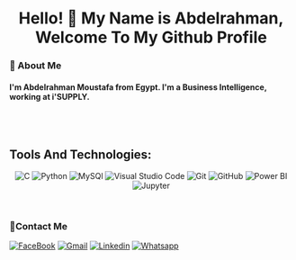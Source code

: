 <h1 align="center">Hello! 👋 My Name is Abdelrahman, Welcome To My Github Profile</h1>

<h3>🚀 About Me</h3> 
<h4> I'm Abdelrahman Moustafa from Egypt. I'm a Business Intelligence, working at i'SUPPLY.</h4>
<br/>
<br/>

<h2>Tools And Technologies:</h2>
<p align="center">
<img alt="C" src="https://img.shields.io/badge/C-00599C?style=for-the-badge&logo=c&logoColor=white"/>
<img alt="Python" src="https://img.shields.io/badge/python-%2314354C.svg?&style=for-the-badge&logo=python&logoColor=white"/> 
<img alt="MySQl" src="https://img.shields.io/badge/mysql-%2300f.svg?style=for-the-badge&logo=mysql&logoColor=white"/>
<img alt="Visual Studio Code" src="https://img.shields.io/badge/VisualStudioCode-0078d7.svg?&style=for-the-badge&logo=visual-studio-code&logoColor=white"/>
<img alt="Git" src="https://img.shields.io/badge/git-%23F05033.svg?&style=for-the-badge&logo=git&logoColor=white"/> 
<img alt="GitHub" src="https://img.shields.io/badge/github-%23121011.svg?&style=for-the-badge&logo=github&logoColor=white"/>
<img alt="Power BI" src="https://img.shields.io/badge/Power BI-%23039BE5.svg?&style=for-the-badge&logo=power bi&logoColor=yellow"/>
<img alt="Jupyter" src="https://img.shields.io/badge/Jupyter Notebook-E95420.svg?&style=for-the-badge&logo=jupyter&logoColor=white"/>
 </p>
 <br>
 
<!--<h2>Certifications:</h2>
//<p align="center">
 <a href="https://www.cloudskillsboost.google/public_profiles/b65c844e-db7a-4027-b7ee-1fef7d372144"><img alt="Google Cloud Badges" src="https://img.shields.io/badge/Google Cloud Badges-0078D6?style=for-the-badge&logo=ubuntu&logoColor=white" /></a>-->



 ### 🔗Contact Me
[![FaceBook](https://img.shields.io/badge/Facebook-1877F2?style=for-the-badge&logo=facebook&logoColor=white)](https://www.facebook.com/moageza.moody.7)
[![Gmail](https://img.shields.io/badge/Gmail-D14836?style=for-the-badge&logo=gmail&logoColor=white&link=mailto:abdelrahmanmostafa818@gmail.com)](mailto:abdelrahmanmostafa818@gmail.com)
[![Linkedin](https://img.shields.io/badge/LinkedIn-0077B5?style=for-the-badge&logo=linkedin&logoColor=white
)](https://www.linkedin.com/in/abdelrahman-mostafa-6a6025187/)
[![Whatsapp](https://img.shields.io/badge/-Whatsapp-075e54?style=for-the-badge&logo=Whatsapp&logoColor=white)](https://api.whatsapp.com/send?phone=01113705246)
